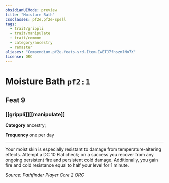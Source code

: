 ```yaml
---
obsidianUIMode: preview
title: "Moisture Bath"
cssclasses: pf2e,pf2e-spell
tags:
  - trait/grippli
  - trait/manipulate
  - trait/common
  - category/ancestry
  - remaster
aliases: "Compendium.pf2e.feats-srd.Item.IwETJ7fhszmlNo7X"
license: ORC
---
```

# Moisture Bath `pf2:1`
## Feat 9
### [[grippli]][[manipulate]]

**Category** ancestry; 




**Frequency** one per day

* * *

Your moist skin is especially resistant to damage from temperature-altering effects. Attempt a DC 10 Flat check; on a success you recover from any ongoing persistent fire and persistent cold damage. Additionally, you gain fire and cold resistance equal to half your level for 1 minute.

*Source: Pathfinder Player Core 2*
*ORC*